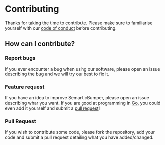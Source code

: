 # Contributing

Thanks for taking the time to contribute. Please make sure to familiarise yourself with our [code of conduct](CODE_OF_CONDUCT.md) before contributing. 


## How can I contribute?

### Report bugs

If you ever encounter a bug when using our software, please open an issue describing the bug and we will try our best to fix it.

### Feature request

If you have an idea to improve SemanticBumper, please open an issue describing whar you want. 
If you are good at programming in [Go](https://golang.org), you could even add it yourself and submit a [pull request](#pull-request)!

### Pull Request

If you wish to contribute some code, please fork the repository, add your code and submit a pull request detailing what you have added/changed.
